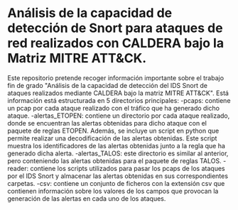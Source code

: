 # Análisis de la capacidad de detección de Snort para ataques de red realizados con CALDERA bajo la Matriz MITRE ATT&CK.
Este repositorio pretende recoger información importante sobre el trabajo fin de grado "Análisis de la capacidad de detección del IDS Snort de ataques realizados mediante CALDERA bajo la matriz MITRE ATT&amp;CK". 
Está información está estructurada en 5 directorios principales:
-pcaps: contiene un pcap por cada ataque realizado con el tráfico que ha generado dicho ataque.
-alertas_ETOPEN: contiene un directorio por cada ataque realizado, donde se encuentran las alertas obtenidas para dicho ataque con el paquete de reglas ETOPEN. Además, se incluye un script en python que permite realizar una decodificación de las alertas obtenidas. Este script muestra los identificadores de las alertas obtenidas junto a la regla que ha generado dicha alerta.
-alertas_TALOS: este directorio es similar al anterior, pero conteniendo las alertas obtenidas para el paquete de reglas TALOS.
-reader: contiene los scripts utilizados para pasar los pcaps de los ataques por el IDS Snort y almacenar las alertas obtenidas en sus correspondientes carpetas.
-csv: contiene un conjunto de ficheros con la extensión csv que contienen información sobre los valores de los campos que provocan la generación de las alertas en cada uno de los ataques.
